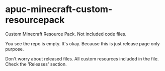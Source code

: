 # apuc-minecraft-custom-resourcepack
Custom Minecraft Resource Pack. Not included code files.

You see the repo is empty. It's okay. Because this is just release page only purpose.

Don't worry about released files. All custom resources included in the file.
Check the 'Releases' section.
